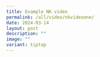 ```yaml
---
title: Example NK video
permalink: /all/video/nkvideoone/
date: 2024-03-14
layout: post
description: ""
image: ""
variant: tiptap
---
```

